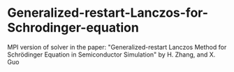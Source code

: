 # Generalized-restart-Lanczos-for-Schrodinger-equation
MPI version of solver in the paper: "Generalized-restart Lanczos Method for Schrödinger Equation in Semiconductor Simulation" by H. Zhang, and X. Guo
